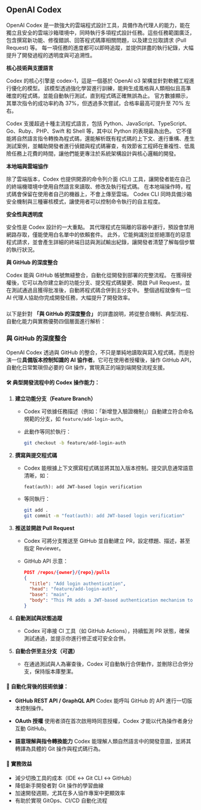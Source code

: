 ## OpenAI Codex

OpenAI Codex 是一款強大的雲端程式設計工具，具備作為代理人的能力，能在獨立且安全的雲端沙箱環境中，同時執行多項程式設計任務。這些任務範圍廣泛，包含撰寫新功能、修復錯誤、回答程式碼庫相關問題，以及建立拉取請求 (Pull Request) 等。 每一項任務的進度都可以即時追蹤，並提供詳盡的執行紀錄，大幅提升了開發過程的透明度與可追溯性。

**核心技術與支援語言**

Codex 的核心引擎是 codex-1，這是一個基於 OpenAI o3 架構並針對軟體工程進行優化的模型。 該模型透過強化學習進行訓練，能夠生成風格與人類相似且高準確度的程式碼，並能自動執行測試，直到程式碼正確無誤為止。 官方數據顯示，其單次指令的成功率約為 37%，但透過多次嘗試，合格率最高可提升至 70% 左右。

Codex 支援超過十種主流程式語言，包括 Python、JavaScript、TypeScript、Go、Ruby、PHP、Swift 和 Shell 等，其中以 Python 的表現最為出色。 它不僅能將自然語言指令轉換為程式碼，還能解析既有程式碼的上下文、進行重構、產生測試案例，並輔助開發者進行偵錯與程式碼審查，有效節省工程師在重複性、低風險任務上花費的時間，讓他們能更專注於系統架構設計與核心邏輯的開發。

**本地端與雲端協作**

除了雲端版本，Codex 也提供開源的命令列介面 (CLI) 工具，讓開發者能在自己的終端機環境中使用自然語言來讀取、修改及執行程式碼。 在本地端操作時，程式碼會保留在使用者自己的機器上，不會上傳至雲端。 Codex CLI 同時具備沙箱安全機制與三種審核模式，讓使用者可以控制命令執行的自主程度。

**安全性與透明度**

安全性是 Codex 設計的一大重點。 其代理程式在隔離的容器中運行，預設會禁用網路存取，僅能使用白名單中的依賴套件。 此外，它能夠識別並拒絕潛在的惡意程式請求，並會產生詳細的終端日誌與測試輸出紀錄，讓開發者清楚了解每個步驟的執行狀況。

**與 GitHub 的深度整合**

Codex 能與 GitHub 帳號無縫整合，自動化從開發到部署的完整流程。 在獲得授權後，它可以為你建立新的功能分支、提交程式碼變更、開啟 Pull Request，並在測試通過且獲得批准後，自動將程式碼合併到主分支中。 整個過程就像有一位 AI 代理人協助你完成開發任務，大幅提升了開發效率。

###
以下是針對 **「與 GitHub 的深度整合」** 的詳盡說明，將從整合機制、典型流程、自動化能力與實務優勢四個層面進行解析：



### 與 GitHub 的深度整合

OpenAI Codex 透過與 GitHub 的整合，不只是單純地讀取與寫入程式碼，而是扮演一位**具備版本控制知識的 AI 協作者**。它可在使用者授權後，操作 GitHub API，自動化日常繁瑣但必要的 Git 操作，實現真正的端到端開發流程支援。



#### 🛠️ 典型開發流程中的 Codex 操作能力：

1. **建立功能分支（Feature Branch）**

   * Codex 可依據任務描述（例如：「新增登入驗證機制」）自動建立符合命名規範的分支，如 `feature/add-login-auth`。
   * 此動作等同於執行：

     ```bash
     git checkout -b feature/add-login-auth
     ```

2. **撰寫與提交程式碼**

   * Codex 能根據上下文撰寫程式碼並將其加入版本控制。提交訊息通常語意清晰，如：

     ```
     feat(auth): add JWT-based login verification
     ```
   * 等同執行：

     ```bash
     git add .
     git commit -m "feat(auth): add JWT-based login verification"
     ```

3. **推送並開啟 Pull Request**

   * Codex 可將分支推送至 GitHub 並自動建立 PR，設定標題、描述，甚至指定 Reviewer。
   * GitHub API 示意：

     ```json
     POST /repos/{owner}/{repo}/pulls
     {
       "title": "Add login authentication",
       "head": "feature/add-login-auth",
       "base": "main",
       "body": "This PR adds a JWT-based authentication mechanism to the login route."
     }
     ```

4. **自動測試與狀態追蹤**

   * Codex 可串接 CI 工具（如 GitHub Actions），持續監測 PR 狀態，確保測試通過，並提示你進行修正或可安全合併。

5. **自動合併至主分支（可選）**

   * 在通過測試與人為審查後，Codex 可自動執行合併動作，並刪除已合併分支，保持版本庫整潔。



#### 🤖 自動化背後的技術依據：

* **GitHub REST API / GraphQL API**
  Codex 能呼叫 GitHub 的 API 進行一切版本控制操作。

* **OAuth 授權**
  使用者須在首次啟用時同意授權，Codex 才能以代為操作者身分互動 GitHub。

* **語意理解與指令轉換能力**
  Codex 能理解人類自然語言中的開發意圖，並將其轉譯為具體的 Git 操作與程式碼行為。


#### 🚀 實務效益

* 減少切換工具的成本（IDE ↔ Git CLI ↔ GitHub）
* 降低新手開發者對 Git 操作的學習曲線
* 加速開發週期，尤其在多人協作專案中更顯效率
* 有助於實現 GitOps、CI/CD 自動化流程


